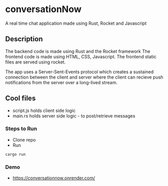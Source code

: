 # conversationNow
A real time chat application made using Rust, Rocket and Javascript

## Description
The backend code is made using Rust and the Rocket framework
The frontend code is made using HTML, CSS, Javascript. The frontend static files are served using rocket.

The app uses a Server-Sent-Events protocol which creates a sustained connection between the client and server where the client can recieve push notifications from the server over a long-lived stream. 

## Cool files
- script.js holds client side logic
- main.rs holds server side logic - to post/retrieve messages

### Steps to Run
- Clone repo
- Run
```
cargo run
```

### Demo
- https://conversationnow.onrender.com/
